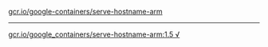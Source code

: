 [gcr.io/google-containers/serve-hostname-arm](https://hub.docker.com/r/anjia0532/serve-hostname-arm/tags/) 

----
[gcr.io/google_containers/serve-hostname-arm:1.5 √](https://hub.docker.com/r/anjia0532/serve-hostname-arm/tags/)

